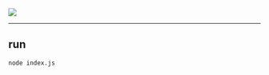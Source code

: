 <img src="https://capsule-render.vercel.app/api?type=wave&height=300&color=auto&text=%20ilv&textBg=false&animation=blinking&fontSize=100&rotate=-1"/>


<hr></hr>

## run

`node index.js `

